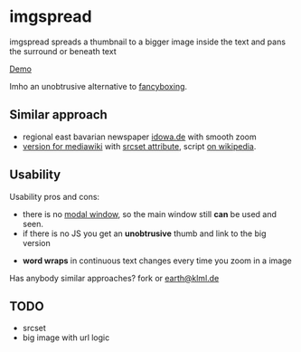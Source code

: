 imgspread
=========

imgspread spreads a thumbnail to a bigger image inside the text and pans the surround or beneath text

[Demo](http://klml.github.io/imgspread/)

Imho an unobtrusive alternative to [fancyboxing](http://fancybox.net).

## Similar approach

* regional east bavarian newspaper [idowa.de](http://www.idowa.de/region/artikel/2014/06/30/schneller-als-der-wind-ein-tag-mit-einem-luftbeobachter.html) with smooth zoom
* [version for mediawiki](http://regionales-wirtschaften-wiki.de/Kleinstkraftwerke) with [srcset attribute](http://www.w3.org/html/wg/drafts/srcset/w3c-srcset/), script [on wikipedia](https://de.wikipedia.org/wiki/Benutzer:VanGore/common.js).

## Usability

Usability pros and cons:

+ there is no [modal window](https://en.wikipedia.org/wiki/Modal_window), so the main window still __can__ be used and seen. 
+ if there is no JS you get an __unobtrusive__ thumb and link to the big version
- __word wraps__ in continuous text changes every time you zoom in a image


Has anybody similar approaches? fork or <earth@klml.de>

## TODO

* srcset
* big image with url logic

